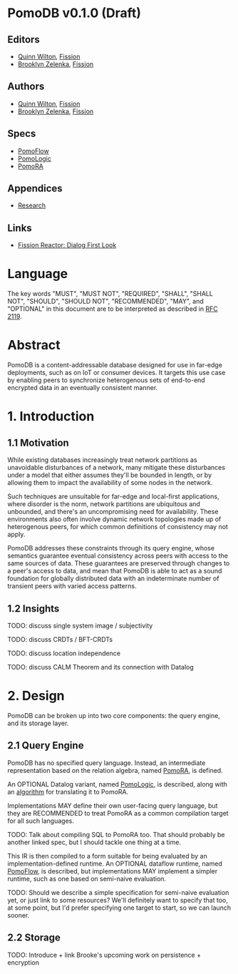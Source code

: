 # PomoDB v0.1.0 (Draft)

## Editors

* [Quinn Wilton](https://github.com/QuinnWilton), [Fission](https://fission.codes)
* [Brooklyn Zelenka](https://github.com/expede), [Fission](https://fission.codes)

## Authors

* [Quinn Wilton](https://github.com/QuinnWilton), [Fission](https://fission.codes)
* [Brooklyn Zelenka](https://github.com/expede), [Fission](https://fission.codes)

## Specs

* [PomoFlow](./pomo_db/pomo_flow.md)
* [PomoLogic](./pomo_db/pomo_logic.md)
* [PomoRA](./pomo_db/pomo_ra.md)

## Appendices

* [Research](./RESEARCH.md)

## Links

* [Fission Reactor: Dialog First Look](https://fission.codes/blog/fission-reactor-dialog-first-look/)

# Language

The key words "MUST", "MUST NOT", "REQUIRED", "SHALL", "SHALL NOT", "SHOULD", "SHOULD NOT", "RECOMMENDED", "MAY", and "OPTIONAL" in this document are to be interpreted as described in [RFC 2119](https://datatracker.ietf.org/doc/html/rfc2119).


# Abstract

PomoDB is a content-addressable database designed for use in far-edge deployments, such as on IoT or consumer devices. It targets this use case by enabling peers to synchronize heterogenous sets of end-to-end encrypted data in an eventually consistent manner.

# 1. Introduction

## 1.1 Motivation

While existing databases increasingly treat network partitions as unavoidable disturbances of a network, many mitigate these disturbances under a model that either assumes they'll be bounded in length, or by allowing them to impact the availability of some nodes in the network.

Such techniques are unsuitable for far-edge and local-first applications, where disorder is the norm, network partitions are ubiquitous and unbounded, and there's an uncompromising need for availability. These environments also often involve dynamic network topologies made up of heterogenous peers, for which common definitions of consistency may not apply.

PomoDB addresses these constraints through its query engine, whose semantics guarantee eventual consistency across peers with access to the same sources of data. These guarantees are preserved through changes to a peer's access to data, and mean that PomoDB is able to act as a sound foundation for globally distributed data with an indeterminate number of transient peers with varied access patterns.

## 1.2 Insights

TODO: discuss single system image / subjectivity

TODO: discuss CRDTs / BFT-CRDTs

TODO: discuss location independence

TODO: discuss CALM Theorem and its connection with Datalog

# 2. Design

PomoDB can be broken up into two core components: the query engine, and its storage layer.

## 2.1 Query Engine
PomoDB has no specified query language. Instead, an intermediate representation based on the relation algebra, named [PomoRA](./pomo_db/pomo_ra.md), is defined.

An OPTIONAL Datalog variant, named [PomoLogic](./pomo_db/pomo_logic.md), is described, along with an [algorithm](./pomo_db/pomo_ra.md#5-compilation-from-pomo-logic) for translating it to PomoRA.

Implementations MAY define their own user-facing query language, but they are RECOMMENDED to treat PomoRA as a common compilation target for all such languages.

TODO: Talk about compiling SQL to PomoRA too. That should probably be another linked spec, but I should tackle one thing at a time.

This IR is then compiled to a form suitable for being evaluated by an implementation-defined runtime. An OPTIONAL dataflow runtime, named [PomoFlow](./pomo_db/pomo_flow.md), is described, but implementations MAY implement a simpler runtime, such as one based on semi-naive evaluation.

TODO: Should we describe a simple specification for semi-naive evaluation yet, or just link to some resources? We'll definitely want to specify that too, at some point, but I'd prefer specifying one target to start, so we can launch sooner.

## 2.2 Storage

TODO: Introduce + link Brooke's upcoming work on persistence + encryption
